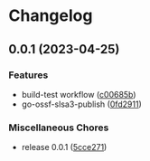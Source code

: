 # Changelog

## 0.0.1 (2023-04-25)


### Features

* build-test workflow ([c00685b](https://github.com/qct-snippets/cobra-example/commit/c00685b3dc2822642672061cf2b3b9ceae6ac759))
* go-ossf-slsa3-publish ([0fd2911](https://github.com/qct-snippets/cobra-example/commit/0fd29118999b33d7da923fd3ef5eb0c3865ea8f6))


### Miscellaneous Chores

* release 0.0.1 ([5cce271](https://github.com/qct-snippets/cobra-example/commit/5cce271f0c894d68c76b5a40ae9f9b7a0ceae8ec))
